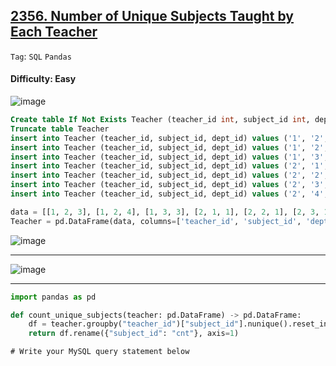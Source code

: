 ## [2356. Number of Unique Subjects Taught by Each Teacher](https://leetcode.com/problems/number-of-unique-subjects-taught-by-each-teacher)

```Tag```: ```SQL``` ```Pandas```

#### Difficulty: Easy

![image](https://github.com/quananhle/Python/assets/35042430/d49a2ae3-20b0-4d86-bfb7-2efeed992e7c)

```SQL
Create table If Not Exists Teacher (teacher_id int, subject_id int, dept_id int)
Truncate table Teacher
insert into Teacher (teacher_id, subject_id, dept_id) values ('1', '2', '3')
insert into Teacher (teacher_id, subject_id, dept_id) values ('1', '2', '4')
insert into Teacher (teacher_id, subject_id, dept_id) values ('1', '3', '3')
insert into Teacher (teacher_id, subject_id, dept_id) values ('2', '1', '1')
insert into Teacher (teacher_id, subject_id, dept_id) values ('2', '2', '1')
insert into Teacher (teacher_id, subject_id, dept_id) values ('2', '3', '1')
insert into Teacher (teacher_id, subject_id, dept_id) values ('2', '4', '1')
```

```Python
data = [[1, 2, 3], [1, 2, 4], [1, 3, 3], [2, 1, 1], [2, 2, 1], [2, 3, 1], [2, 4, 1]]
Teacher = pd.DataFrame(data, columns=['teacher_id', 'subject_id', 'dept_id']).astype({'teacher_id':'Int64', 'subject_id':'Int64', 'dept_id':'Int64'})
```

![image](https://github.com/quananhle/Python/assets/35042430/093baf70-1a64-41c9-93f9-62e62106ab40)

---

![image](https://github.com/quananhle/Python/assets/35042430/0e15fc7c-33f8-4550-bd9d-94e15b9e54e9)

---

```Python
import pandas as pd

def count_unique_subjects(teacher: pd.DataFrame) -> pd.DataFrame:
    df = teacher.groupby("teacher_id")["subject_id"].nunique().reset_index()
    return df.rename({"subject_id": "cnt"}, axis=1)
```

```MySQL
# Write your MySQL query statement below

```
